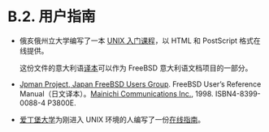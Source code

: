 # B.2. 用户指南

- 俄亥俄州立大学编写了一本 [UNIX 入门课程](http://www.cs.duke.edu/csl/docs/unix_course/)，以 HTML 和 PostScript 格式在线提供。

  这份文件的意大利语[译本](https://www.freebsd.org/doc/it_IT.ISO8859-15/books/unix-introduction/)可以作为 FreeBSD 意大利语文档项目的一部分。

- [Jpman Project, Japan FreeBSD Users Group](http://www.jp.freebsd.org/). FreeBSD User’s Reference Manual（日文译本）。[Mainichi Communications Inc.](http://www.pc.mycom.co.jp/), 1998. ISBN4-8399-0088-4 P3800E.

- [爱丁堡大学](http://www.ed.ac.uk/)为刚进入 UNIX 环境的人编写了一份[在线指南](http://www.ed.ac.uk/information-services/help-consultancy/is-skills/catalogue/program-op-sys-catalogue/unix1)。
